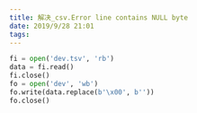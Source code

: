 ```yaml
---
title: 解决_csv.Error line contains NULL byte
date: 2019/9/28 21:01
tags: 
---
```



```python
fi = open('dev.tsv', 'rb')
data = fi.read()
fi.close()
fo = open('dev', 'wb')
fo.write(data.replace(b'\x00', b''))
fo.close()

```

<!-- more -->
